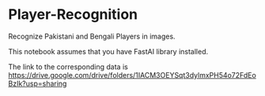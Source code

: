 # Player-Recognition
Recognize Pakistani and Bengali Players in images.

This notebook assumes that you have FastAI library installed.

The link to the corresponding data is https://drive.google.com/drive/folders/1IACM3OEYSqt3dylmxPH54o72FdEoBzIk?usp=sharing
